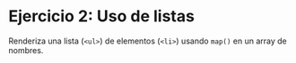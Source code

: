# Ejercicio 2: Uso de listas

Renderiza una lista (`<ul>`) de elementos (`<li>`) usando `map()` en un array de nombres.